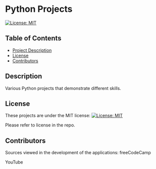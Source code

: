 # Python Projects

[![License: MIT](https://img.shields.io/badge/License-MIT-yellow.svg)](https://opensource.org/licenses/MIT)

## Table of Contents

- [Project Description](#Description)
- [License](#License)
- [Contributors](#Contributors)

## Description

Various Python projects that demonstrate different skills.

## License

These projects are under the MIT license:
[![License: MIT](https://img.shields.io/badge/License-MIT-yellow.svg)](https://opensource.org/licenses/MIT)

Please refer to license in the repo.

## Contributors

Sources viewed in the development of the applications:
freeCodeCamp

YouTube
